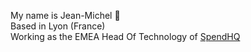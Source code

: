 My name is Jean-Michel 👋  
Based in Lyon (France)  
Working as the EMEA Head Of Technology of [SpendHQ](https://www.spendhq.com)
